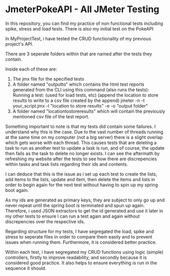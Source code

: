 # JmeterPokeAPI - All JMeter Testing

In this repository, you can find my practice of non functional tests including spike, stress and load tests.
There is also my initial test on the PokeAPI

In MyProjectTest, i have tested the CRUD functionality of my previous project's API.

There are 3 seperate folders within that are named after the tests they contain.

Inside each of these are:
1. The jmx file for the specified tests
2. A folder named "outputto" which contains the html test reports generated from the CLI using this command (also runs the tests):
      Running a test: (used for load tests, etc) (append the location to store results to write to a csv file created by the append)
      jmeter -n -t your_script.jmx -l "location to store results" -e -o "output folder"
3. A folder named "locationtostoreresults" which will contain the previously mentioned csv file of the test report.

Something important to note is that my tests did contain some failures. I understand why this is the case.
Due to the vast number of threads running at the same time on my computer (not a big server) there is a slight overlap which gets
worse with each thread. This causes tests that are deleting a task to run as another test to update a task is run, and of course, the 
update then fails as the task to delete no longer exists.
I can see the aftermath by refreshing my website after the tests to see how 
there are discrepencies within tasks and task lists regarding their ids and contents.

I can deduce that this is the issue as i set up each test to create the lists, add items to the lists,
update and item, then delete the items and lists in order to begin again for the next test without having to spin
up my spring boot again. 

As my ids are generated as primary keys, they are subject to only go up and never repeat until the spring boot is terminated
and spun up again. Therefore, i used JSON extractors to get the id generated and use it later in my other tests to ensure 
I can run a test again and again without discrepencies over the respective ids.

Regarding structure for my tests, I have segregated the load, spike and stress to seperate files in order to compare them easily
and to prevent issues when running them. Furthermore, it is considered better practice.

Within each test, i have segregated my CRUD functions using logic (simple) controllers, firstly to improve readability, and 
secondly because it is considered good practice. It also helps to ensure everything is run in the sequence it should.
